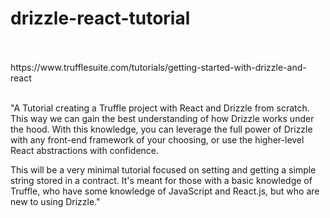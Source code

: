 # drizzle-react-tutorial

<br>
<br>
https://www.trufflesuite.com/tutorials/getting-started-with-drizzle-and-react <br><br>

"A Tutorial creating a Truffle project with React and Drizzle from scratch. This way we can gain the best understanding of how Drizzle works under the hood. With this knowledge, you can leverage the full power of Drizzle with any front-end framework of your choosing, or use the higher-level React abstractions with confidence.

This will be a very minimal tutorial focused on setting and getting a simple string stored in a contract. It's meant for those with a basic knowledge of Truffle, who have some knowledge of JavaScript and React.js, but who are new to using Drizzle."
